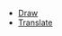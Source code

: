 - [Draw](/openlayers/interaction/draw/README.md)
- [Translate](/openlayers/interaction/translate/README.md)